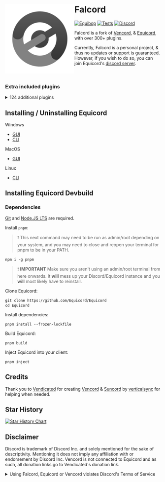 # Falcord [<img src="./browser/icon.png" width="225" align="left" alt="Falcord">](https://github.com/falc0n2222/Falcord)

[![Equibop](https://img.shields.io/badge/Equibop-grey?style=flat)](https://github.com/Equicord/Equibop)
[![Tests](https://github.com/Equicord/Equicord/actions/workflows/test.yml/badge.svg?branch=main)](https://github.com/Equicord/Equicord/actions/workflows/test.yml)
[![Discord](https://img.shields.io/discord/1207691698386501634.svg?color=768AD4&label=Discord&logo=discord&logoColor=white)](https://discord.gg/5Xh2W87egW)

Falcord is a fork of [Vencord](https://github.com/Vendicated/Vencord), & [Equicord](https://github.com/Equicord/Equicord), with over 300+ plugins.

Currently, Falcord is a personal project, & thus no updates or support is guaranteed. However, if you wish to do so, you can join Equicord's [discord server](https://discord.gg/5Xh2W87egW).<br><br></br>

### Extra included plugins
<details>
<summary>124 additional plugins</summary>

- AllCallTimers by MaxHerbold and D3SOX
- AltKrispSwitch by newwares
- AmITyping by MrDiamond
- Anammox by Kyuuhachi
- atSomeone by Joona
- DecodeBase64 by ThePirateStoner
- BetterActivities by D3SOX, Arjix, AutumnVN
- BetterBanReasons by Inbestigator
- BetterQuickReact by Ven and Sqaaakoi
- BetterUserArea by Samwich
- BlockKeywords by catcraft
- BlockKrsip by D3SOX
- BypassStatus by Inbestigator and thororen
- ChannelTabs by TheSun, TheKodeToad, keifufu, Nickyux
- CleanChannelName by AutumnVN
- ClientSideBlock by Samwich
- ColorMessage by Kyuuhachi
- CommandPalette by Ethan
- CopyUserMention by Cortex and castdrian
- CustomSounds by TheKodeToad and SpikeHD
- CuteAnimeBoys by ShadyGoat
- CuteNekos by echo
- CutePats by thororen
- DeadMembers by Kyuuhachi
- Demonstration by Samwich
- DisableCameras by Joona
- DNDWhilePlaying by thororen
- DoNotLeak by Perny
- DontFilterMe by Samwich
- DoubleCounterBypass by nyx
- EmojiDumper by Cortex, Samwich, Woosh
- Encryptcord by Inbestigator
- EquicordCSS by thororen (and all respective css developers)
- ExportContacts by dat_insanity
- FindReply by newwares
- FrequentQuickSwitcher by Samwich
- FriendshipRanks by Samwich
- FriendTags by Samwich
- GensokyoRadioRPC by RyanCaoDev and Prince527
- GifRoulette by Samwich
- Glide by Samwich
- GlobalBadges by HypedDomi and Hosted by Wolfie
- GodMode by Tolgchu
- GoodPerson by nin0dev
- GoogleThat by Samwich
- Grammar by Samwich
- GrammarFix by unstream
- HideMessage by Hanzy
- HideServers by bepvte
- HolyNotes by Wolfie
- HomeTyping by Samwich
- HopOn by ImLvna
- Husk by nin0dev
- Identity by Samwich
- IgnoreTerms by D3SOX
- InRole by nin0dev
- IrcColors by Grzesiek11
- IRememberYou by zoodogood
- Jumpscare by Surgedevs
- JumpToStart by Samwich
- KeyboardSounds by HypedDomi
- KeywordNotify by camila314 and x3rt
- LoginWithQR by nexpid
- MediaDownloader by Colorman
- MediaPlaybackSpeed by D3SOX
- Meow by Samwich
- MessageColors by Hen
- MessageLinkTooltip by Kyuuhachi
- MessageLoggerEnhanced by Aria
- MessageTranslate by Samwich
- ModalFade by Kyuuhachi
- NewPluginsManager by Sqaaakoi
- noAppsAllowed by kvba
- NoBulletPoints by Samwich
- NoDefaultEmojis by Samwich
- NoDeleteSafety by Samwich
- NoMirroredCamera by Nyx
- NoModalAnimation by AutumnVN
- NoNitroUpsell by thororen
- NoRoleHeaders by Samwich
- NotificationTitle by Kyuuhachi
- OnePingPerDM by ProffDea
- PlatformSpoofer by Drag
- PurgeMessages by bhop and nyx
- QuestCompleter by HappyEnderman, SerStars (maintained by thororen)
- QuestionMarkReplacement by nyx
- Quoter by Samwich
- RepeatMessage by Tolgchu
- ReplaceActivityTypes by Nyako
- ReplyPingControl by ant0n and MrDiamond
- RPCStats by Samwich
- ScreenRecorder by AutumnVN
- SearchFix by Jaxx
- SekaiStickers by MaiKokain
- ServerSearch by camila314
- Shakespearean by vmohammad (Dev build only)
- ShowBadgesInChat by Inbestigator and KrystalSkull
- Slap by Korbo
- SoundBoardLogger by Moxxie, fres, echo (maintained by thororen)
- SteamStatusSync by niko
- StickerBlocker by Samwich
- TalkInReverse by Tolgchu
- TeX by Kyuuhachi
- TextToSpeech by Samwich
- ThemeLibrary by Fafa
- Timezones by Aria
- Title by Kyuuhachi
- TosuRPC by AutumnVN
- Translate+ by Prince527 (Using Translate by Ven)
- UnitConverter by sadan
- UnlimitedAccounts by thororen
- UnreadCountBadge by Joona
- UserPFP by nexpid (maintained by thororen)
- UwUifier by echo
- VCSupport by thororen
- VencordRPC by AutumnVN
- VideoSpeed by Samwich
- ViewRaw2 by Kyuuhachi
- VoiceChannelLog by Sqaaakoi (maintained by thororen)
- VoiceChatUtilities by D3SOX
- VoiceJoinMessages by Sqaaakoi (maintained by thororen)
- WebpackTarball by Kyuuhachi
- WhosWatching by fres
- WigglyText by nexpid
- Woof by Samwich
- YoutubeDescription by arHSM

</details>


## Installing / Uninstalling Equicord

Windows
- [GUI](https://github.com/Equicord/Equilotl/releases/latest/download/Equilotl.exe)
- [CLI](https://github.com/Equicord/Equilotl/releases/latest/download/EquilotlCli.exe)

MacOS
- [GUI](https://github.com/Equicord/Equilotl/releases/latest/download/Equilotl.MacOS.zip)

Linux
- [CLI](https://github.com/Equicord/Equilotl/releases/latest/download/EquilotlCli-Linux)


## Installing Equicord Devbuild

### Dependencies
[Git](https://git-scm.com/download) and [Node.JS LTS](https://nodejs.dev/en/) are required.

Install `pnpm`:

> :exclamation: This next command may need to be run as admin/root depending on your system, and you may need to close and reopen your terminal for pnpm to be in your PATH.

```shell
npm i -g pnpm
```

> :exclamation: **IMPORTANT** Make sure you aren't using an admin/root terminal from here onwards. It **will** mess up your Discord/Equicord instance and you **will** most likely have to reinstall.

Clone Equicord:

```shell
git clone https://github.com/Equicord/Equicord
cd Equicord
```

Install dependencies:

```shell
pnpm install --frozen-lockfile
```

Build Equicord:

```shell
pnpm build
```
Inject Equicord into your client:

```shell
pnpm inject
```

## Credits

Thank you to [Vendicated](https://github.com/Vendicated) for creating [Vencord](https://github.com/Vendicated/Vencord) & [Suncord](https://github.com/verticalsync/Suncord) by [verticalsync](https://github.com/verticalsync) for helping when needed.

## Star History

<a href="https://star-history.com/#falc0n2222/Falcord&Timeline">
  <picture>
    <source media="(prefers-color-scheme: dark)" srcset="https://api.star-history.com/svg?repos=falc0n2222/Falcord&type=Timeline&theme=dark" />
    <source media="(prefers-color-scheme: light)" srcset="https://api.star-history.com/svg?repos=falc0n2222/Falcord&type=Timeline" />
    <img alt="Star History Chart" src="https://api.star-history.com/svg?repos=falc0n2222/Falcord&type=Timeline" />
  </picture>
</a>

## Disclaimer

Discord is trademark of Discord Inc. and solely mentioned for the sake of descriptivity.
Mentioning it does not imply any affiliation with or endorsement by Discord Inc.
Vencord is not connected to Equicord and as such, all donation links go to Vendicated's donation link.

<details>
<summary>Using Falcord, Equicord or Vencord violates Discord's Terms of Service</summary>

Client modifications are against Discord’s Terms of Service.

However, Discord is pretty indifferent about them and there are no known cases of users getting banned for using client mods! So you should generally be fine if you don’t use plugins that implement abusive behaviour. But no worries, all inbuilt plugins are safe to use!

Regardless, if your account is essential to you and getting disabled would be a disaster for you, you should probably not use any client mods (not exclusive to Falcord), just to be safe

Additionally, make sure not to post screenshots with Falcord in a server where you might get banned for it

</details>
